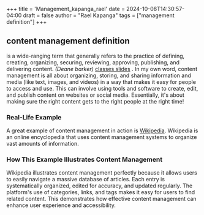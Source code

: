 +++
title = 'Management_kapanga_rael'
date = 2024-10-08T14:30:57-04:00
draft = false
author = "Rael Kapanga"
tags = ["management definition"]
+++
## content management definition
 is a wide-ranging term that generally refers to the practice of defining, creating, organizing, securing, reviewing, approving, publishing, and delivering content. *(Deane barker)*  [classes slides](https://spencergreenhalgh.com/_302_2024_w6_c1.html#57)
 . In my own word, content management is all about organizing, storing, and sharing information and media (like text, images, and videos) in a way that makes it easy for people to access and use. This can involve using tools and software to create, edit, and publish content on websites or social media. Essentially, it's about making sure the right content gets to the right people at the right time!
 ### Real-Life Example

A great example of content management in action is [Wikipedia](https://www.wikipedia.org/). Wikipedia is an online encyclopedia that uses content management systems to organize vast amounts of information.

### How This Example Illustrates Content Management

Wikipedia illustrates content management perfectly because it allows users to easily navigate a massive database of articles. Each entry is systematically organized, edited for accuracy, and updated regularly. The platform's use of categories, links, and tags makes it easy for users to find related content. This demonstrates how effective content management can enhance user experience and accessibility.
